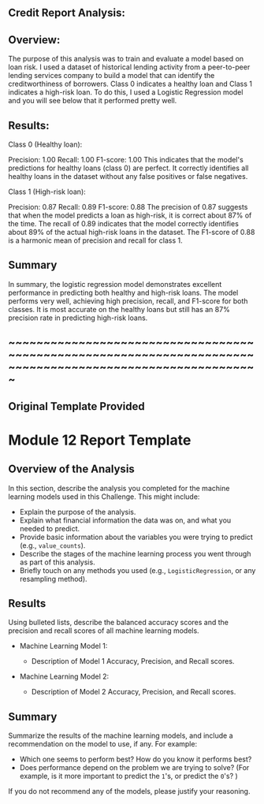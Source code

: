 

## Credit Report Analysis:

## Overview: 

The purpose of this analysis was to train and evaluate a model based on loan risk. I used a dataset of historical lending activity from a peer-to-peer lending services company to build a model that can identify the creditworthiness of borrowers. Class 0 indicates a healthy loan and Class 1 indicates a high-risk loan. To do this, I used a Logistic Regression model and you will see below that it performed pretty well. 


## Results:

Class 0 (Healthy loan):

Precision: 1.00
Recall: 1.00
F1-score: 1.00
This indicates that the model's predictions for healthy loans (class 0) are perfect. It correctly identifies all healthy loans in the dataset without any false positives or false negatives.

Class 1 (High-risk loan):

Precision: 0.87
Recall: 0.89
F1-score: 0.88
The precision of 0.87 suggests that when the model predicts a loan as high-risk, it is correct about 87% of the time. The recall of 0.89 indicates that the model correctly identifies about 89% of the actual high-risk loans in the dataset. The F1-score of 0.88 is a harmonic mean of precision and recall for class 1.

## Summary
In summary, the logistic regression model demonstrates excellent performance in predicting both healthy and high-risk loans. The model performs very well, achieving high precision, recall, and F1-score for both classes. It is most accurate on the healthy loans but still has an 87% precision rate in predicting high-risk loans. 

## ~~~~~~~~~~~~~~~~~~~~~~~~~~~~~~~~~~~~~~~~~~~~~~~~~~~~~~~~~~~~~~~~~~~~~~~~~~~~~~~~~~~~~~~~~~~~~~~~~~~~~~~~~~
## Original Template Provided

# Module 12 Report Template

## Overview of the Analysis

In this section, describe the analysis you completed for the machine learning models used in this Challenge. This might include:

* Explain the purpose of the analysis.
* Explain what financial information the data was on, and what you needed to predict.
* Provide basic information about the variables you were trying to predict (e.g., `value_counts`).
* Describe the stages of the machine learning process you went through as part of this analysis.
* Briefly touch on any methods you used (e.g., `LogisticRegression`, or any resampling method).

## Results

Using bulleted lists, describe the balanced accuracy scores and the precision and recall scores of all machine learning models.

* Machine Learning Model 1:
  * Description of Model 1 Accuracy, Precision, and Recall scores.



* Machine Learning Model 2:
  * Description of Model 2 Accuracy, Precision, and Recall scores.

## Summary

Summarize the results of the machine learning models, and include a recommendation on the model to use, if any. For example:
* Which one seems to perform best? How do you know it performs best?
* Does performance depend on the problem we are trying to solve? (For example, is it more important to predict the `1`'s, or predict the `0`'s? )

If you do not recommend any of the models, please justify your reasoning.